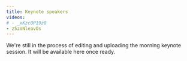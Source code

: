 ```yaml
---
title: Keynote speakers
videos:
# - _xKzcOP19z8
- z5zVNleavOs
---
```


We're still in the process of editing and uploading the morning keynote session. It will be available here once ready.
